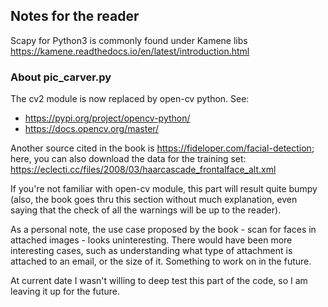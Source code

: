 ## Notes for the reader

Scapy for Python3 is commonly found under Kamene libs https://kamene.readthedocs.io/en/latest/introduction.html<br>

### About pic_carver.py 

The cv2 module is now replaced by open-cv python. See: <br>
- https://pypi.org/project/opencv-python/
- https://docs.opencv.org/master/

Another source cited in the book is https://fideloper.com/facial-detection; 
<br>here, you can also download the data for the training set: https://eclecti.cc/files/2008/03/haarcascade_frontalface_alt.xml

If you're not familiar with open-cv module, this part will result quite bumpy (also, the book goes thru this section without much explanation, even saying that the check of all the warnings will be up to the reader). <br>

As a personal note, the use case proposed by the book - scan for faces in attached images - looks uninteresting. There would have been more interesting cases, such as understanding what type of attachment is attached to an email, or the size of it. Something to work on in the future.

At current date I wasn't willing to deep test this part of the code, so I am leaving it up for the future.
                                                                                                                                                  

